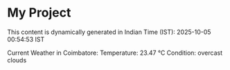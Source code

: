 # My Project

This content is dynamically generated in Indian Time (IST): 2025-10-05 00:54:53 IST


Current Weather in Coimbatore:
Temperature: 23.47 °C
Condition: overcast clouds
